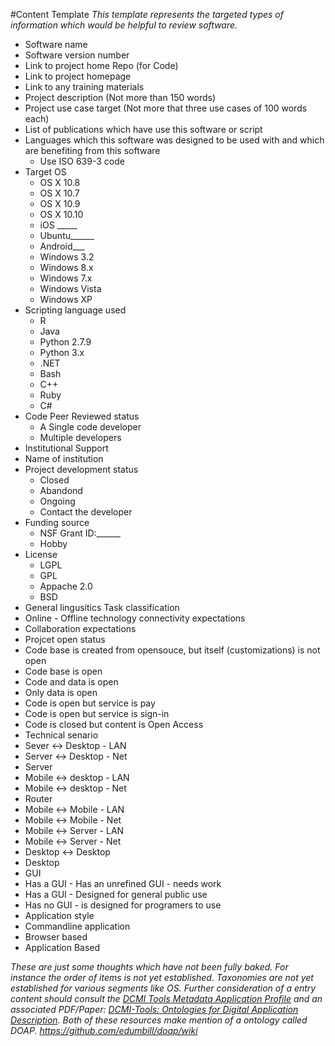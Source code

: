 #Content Template
*This template represents the targeted types of information which would be helpful to review software.*

* Software name
* Software version number
* Link to project home Repo (for Code)
* Link to project homepage
* Link to any training materials
* Project description (Not more than 150 words)
* Project use case target (Not more that three use cases of 100 words each)
* List of publications which have use this software or script
* Languages which this software was designed to be used with and which are benefiting from this software
  * Use ISO 639-3 code
* Target OS
  * OS X 10.8
  * OS X 10.7
  * OS X 10.9
  * OS X 10.10
  * iOS _____
  * Ubuntu______
  * Android___
  * Windows 3.2
  * Windows 8.x
  * Windows 7.x
  * Windows Vista
  * Windows XP
* Scripting language used
  * R
  * Java
  * Python 2.7.9
  * Python 3.x
  * .NET
  * Bash
  * C++
  * Ruby
  * C#
* Code Peer Reviewed status
  * A Single code developer
  * Multiple developers
* Institutional Support
 * Name of institution
* Project development status
  * Closed
  * Abandond
  * Ongoing
  * Contact the developer
* Funding source
  * NSF Grant ID:______
  * Hobby
* License
  * LGPL
  * GPL
  * Appache 2.0
  * BSD
* General lingusitics Task classification
* Online - Offline technology connectivity expectations
* Collaboration expectations
* Projcet open status
 * Code base is created from opensouce, but itself (customizations) is not open
 * Code base is open
 * Code and data is open
 * Only data is open
 * Code is open but service is pay
 * Code is open but service is sign-in
 * Code is closed but content is Open Access
* Technical senario
 * Sever <-> Desktop - LAN
 * Server <-> Desktop - Net
 * Server
 * Mobile <-> desktop - LAN
 * Mobile <-> desktop - Net
 * Router
 * Mobile <-> Mobile - LAN
 * Mobile <-> Mobile - Net
 * Mobile <-> Server - LAN
 * Mobile <-> Server - Net
 * Desktop <-> Desktop
 * Desktop
* GUI
 * Has a GUI - Has an unrefined GUI - needs work
 * Has a GUI - Designed for general public use
 * Has no GUI - is designed for programers to use
* Application style
 * Commandline application
 * Browser based
 * Application Based 



_These are just some thoughts which have not been fully baked. For instance the order of items is not yet established. Taxonomies are not yet established for various segments like OS._
_Further consideration of a entry content should consult the [DCMI Tools Metadata Application Profile](http://dublincore.org/groups/tools/map.shtml) and an associated PDF/Paper: [DCMI-Tools: Ontologies for Digital Application Description](http://elpub.scix.net/data/works/att/123_elpub2007.content.pdf). Both of these resources make mention of a ontology called DOAP. https://github.com/edumbill/doap/wiki_
